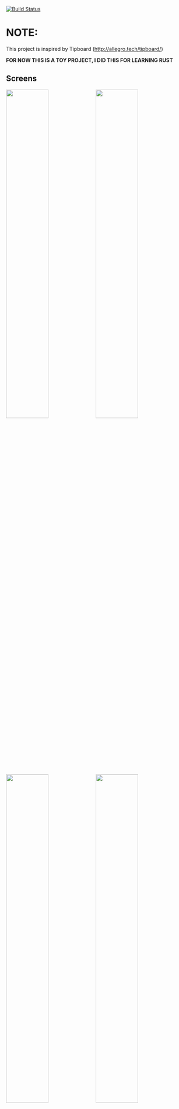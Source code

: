 [![Build Status](https://travis-ci.org/xliiv/dashboard.svg?branch=master)](https://travis-ci.org/xliiv/dashboard)

# NOTE:

This project is inspired by Tipboard (http://allegro.tech/tipboard/)


**FOR NOW THIS IS A TOY PROJECT, I DID THIS FOR LEARNING RUST**


## Screens

<img src="https://raw.githubusercontent.com/xliiv/dashboard/master/_demo/screens/listing.png" width="48%" />
<img src="https://raw.githubusercontent.com/xliiv/dashboard/master/_demo/screens/demo-image1.png" width="48%" />
<img src="https://raw.githubusercontent.com/xliiv/dashboard/master/_demo/screens/demo-image2.png" width="48%" />
<img src="https://raw.githubusercontent.com/xliiv/dashboard/master/_demo/screens/demo-image3.png" width="48%" />
<img src="https://raw.githubusercontent.com/xliiv/dashboard/master/_demo/screens/demo-image4.png" width="48%" />
<img src="https://raw.githubusercontent.com/xliiv/dashboard/master/_demo/screens/demo-image5.png" width="48%" />


# Running own Dashboard

See [xliiv/dashboard](https://hub.docker.com/r/xliiv/dashboard/) Docker Hub page for details.




# Hack / Develop / Contribute

* install rust (https://www.rust-lang.org/en-US/install.html)
* bower (https://bower.io/#install-bower)
* redis-server


Be aware that tiles components lay in diffrent repository, which is [\<dashboard-toolkit\>](https://github.com/xliiv/dashboard-toolkit)


### Ubuntu:

```
git clone https://github.com/xliiv/dashboard.git
docker run -d redis
cd dashboard/src/static
bower install
cd ../..
# optionally edit dashboard.env file (to set redis server, for example)
cargo run
```

Now, visit http://localhost:8000/ in browser
